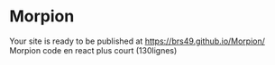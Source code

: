 # Morpion
Your site is ready to be published at https://brs49.github.io/Morpion/
Morpion code en react plus court (130lignes)
